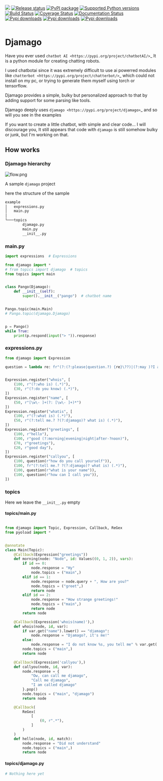 [![](https://img.shields.io/badge/code%20style-black-000000.svg)](https://github.com/psf/black)
[![Release status](https://github.com/ken-morel/djamago/actions/workflows/python-publish.yml/badge.svg)](https://github.com/ken-morel/djamago/releases)
[![PyPI package](https://badge.fury.io/py/djamago.svg)](https://pypi.org/project/djamago)
[![Supported Python versions](https://img.shields.io/pypi/pyversions/djamago)](https://pypi.org/project/djamago)
[![Build Status](https://github.com/ken-morel/djamago/actions/workflows/test.yml/badge.svg?branch=main)](https://github.com/ken-morel/djamago/tree/mai)
[![Coverage Status](https://coveralls.io/repos/github/ken-morel/djamago/badge.svg?branch=main&cache=3000)](https://coveralls.io/github/ken-morel/djamago?branch=main)
[![Documentation Status](https://readthedocs.org/projects/djamago/badge/?version=latest)](https://djamago.readthedocs.io)
[![Pypi downloads](https://img.shields.io/pypi/dd/djamago)](https://pypi.org/project/djamago)
[![Pypi downloads](https://img.shields.io/pypi/dw/djamago)](https://pypi.org/project/djamago)
[![Pypi downloads](https://img.shields.io/pypi/dm/djamago)](https://pypi.org/project/djamago)
<p align="center">
    <img src="djamago.png" alt="" />
</p>

# Djamago

Have you ever used `chatbot AI <https://pypi.org/project/chatbotAI/>`_
It is a python module for creating chatting robots.

I used chatbotai since it was extremely difficult to use ai powerred modules
like  `chatterbot <https://pypi.org/project/chatterbot/>`_ which could not
install on my pc, or trying to generate them myself using torch or tensorflow.

Djamago provides a simple, bulky but personalized approach to that
by adding support for some parsing like tools.

Djamago deeply uses `djamago <https://pypi.org/project/djamago>`_
and so will you see in the examples

If you want to create a little chatbot, with simple and clear code... I will
discourage you, It still appears that code with `djamago` is still somehow
bulky or junk, but I'm working on that.

## How works


### Djamago hierarchy


![flow.png](flow.png)



A sample `djamago` project

here the structure of the sample
```cmd
example
│   expressions.py
│   main.py
│
└───topics
        djamago.py
        main.py
        __init__.py
```

### main.py

```python
import expressions  # Expressions

from djamago import *
# from topics import djamago  # topics
from topics import main


class Pango(Djamago):
    def __init__(self):
        super().__init__("pango")  # chatbot name


Pango.topic(main.Main)
# Pango.topic(djamago.Djamago)


p = Pango()
while True:
    print(p.respond(input("> ")).response)

```

### expressions.py

```python
from djamago import Expression

question = lambda re: fr"(?:(?:please|question.?) {re}\??)|(?:may )?I ask you {re}\??"


Expression.register("whois", [
    (100, r"(?:who is) (.*)"),
    (30, r"(?:do you know) (.*)"),
])
Expression.register("name", [
    (50, r"[\w\- ]+(?: [\w\- ]+)*")
])
Expression.register("whatis", [
    (100, r"(?:what is) (.*)"),
    (50, r"(?:tell me.? ?(?:djamago)? what is) (.*)"),
])
Expression.register("greetings", [
    (100, r"hello"),
    (100, r"good (?:morning|evening|night|after-?noon)"),
    (70, r"greetings"),
    (20, r"good day"),
])
Expression.register("callyou", [
    (100, question(r"how do you call yourself")),
    (100, fr"(?:tell me.? ?(?:djamago)? what is) (.*)"),
    (100, question(r"what is your name")),
    (100, question(r"how can I call you")),
])

```

### topics

Here we leave the `__init__.py` empty

#### topics/main.py

```python

from djamago import Topic, Expression, Callback, ReGex
from pyoload import *


@annotate
class Main(Topic):
    @Callback(Expression("greetings"))
    def morning(node: "Node", id: Values((0, 1, 2)), vars):
        if id == 0:
            node.response = "Hy"
            node.topics = ("main",)
        elif id == 1:
            node.response = node.query + ", How are you?"
            node.topics = ("greet",)
            return node
        elif id == 2:
            node.response = "How strange greetings!"
            node.topics = ("main",)
            return node
        return node

    @Callback(Expression('whois(name)'),)
    def whois(node, id, var):
        if var.get("name").lower() == "djamago":
            node.response = "Djamago?, it's me!"
        else:
            node.response = "I do not know %s, you tell me" % var.get('name')
        node.topics = ("main",)
        return node

    @Callback(Expression('callyou'),)
    def callyou(node, id, var):
        node.response = {
            "Ow, can call me djamago",
            "Call me djamago",
            "I am called djamago"
        }.pop()
        node.topics = ("main", "djamago")
        return node

    @Callback(
        ReGex(
            [
                (0, r".*"),
            ]
        )
    )
    def hello(node, id, match):
        node.response = "Did not understand"
        node.topics = ("main",)
        return node

```

#### topics/djamago.py

```python
# Nothing here yet
```
